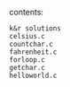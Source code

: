 contents:

    k&r solutions
    celsius.c
    countchar.c
    fahrenheit.c
    forloop.c
    getchar.c
    helloworld.c
 

